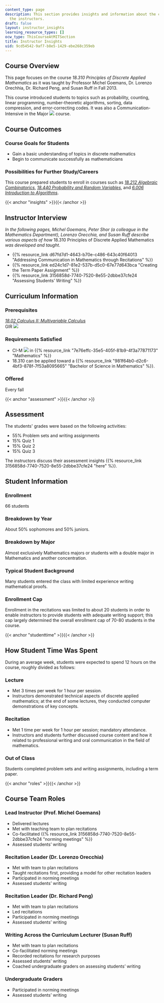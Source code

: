 ```yaml
---
content_type: page
description: This section provides insights and information about the course from
  the instructors.
draft: false
layout: instructor_insights
learning_resource_types: []
ocw_type: ThisCourseAtMITSection
title: Instructor Insights
uid: 9cd54542-9af7-b8e5-1429-ebe268c359eb
---
```

## Course Overview

This page focuses on the course _18.310 Principles of Discrete Applied Mathematics_ as it was taught by Professor Michel Goemans, Dr. Lorenzo Orechhia, Dr. Richard Peng, and Susan Ruff in Fall 2013.

This course introduced students to topics such as probability, counting, linear programming, number-theoretic algorithms, sorting, data compression, and error-correcting codes. It was also a Communication-Intensive in the Major ![](/images/educator/icon-question-cim.png) course.

## Course Outcomes

### Course Goals for Students

- Gain a basic understanding of topics in discrete mathematics
- Begin to communicate successfully as mathematicians

### Possibilities for Further Study/Careers

This course prepared students to enroll in courses such as [_18.212 Algebraic Combinatorics_](/courses/18-212-algebraic-combinatorics-spring-2019), [_18.440 Probability and Random Variables_](/courses/18-440-probability-and-random-variables-spring-2014), and [_6.006 Introduction to Algorithms_](/courses/6-006-introduction-to-algorithms-fall-2011).

{{< anchor "insights" >}}{{< /anchor >}}

## Instructor Interview

_In the following pages, Michel Goemans, Peter Shor (a colleague in the Mathematics Department), Lorenzo Orecchia, and Susan Ruff describe various aspects of how_ 18.310 Principles of Discrete Applied Mathematics _was developed and taught_.

- {{% resource_link d67fd7d1-4643-b70e-c486-643c40f64013 "Addressing Communication in Mathematics through Recitations" %}}
- {{% resource_link ed24c1d7-81e2-537b-d5c0-67e77d643bca "Creating the Term Paper Assignment" %}}
- {{% resource_link 3156858d-7740-7520-8e55-2dbbe37cfe24 "Assessing Students’ Writing" %}}

## Curriculum Information

### Prerequisites

[_18.02 Calculus II: Multivariable Calculus_](/courses/18-02sc-multivariable-calculus-fall-2010)    
GIR ![](/images/educator/icon-question-gir.png)

### Requirements Satisfied

- CI-M ![](/images/educator/icon-question-cim.png) in {{% resource_link "7e76effc-35e5-405f-81b9-4f3a77871173" "Mathematics" %}}
- 18.310 can be applied toward a {{% resource_link "981f64b0-d2c6-4bf3-878f-7f53a8095665" "Bachelor of Science in Mathematics" %}}.

### Offered

Every fall

{{< anchor "assessment" >}}{{< /anchor >}}

## Assessment

The students' grades were based on the following activities:

- 55% Problem sets and writing assignments
- 15% Quiz 1
- 15% Quiz 2
- 15% Quiz 3

The instructors discuss their assessment insights {{% resource_link 3156858d-7740-7520-8e55-2dbbe37cfe24 "here" %}}.

## Student Information

### Enrollment

66 students

### Breakdown by Year

About 50% sophomores and 50% juniors.

### Breakdown by Major

Almost exclusively Mathematics majors or students with a double major in Mathematics and another concentration.

### Typical Student Background

Many students entered the class with limited experience writing mathematical proofs.

### Enrollment Cap

Enrollment in the recitations was limited to about 20 students in order to enable instructors to provide students with adequate writing support; this cap largely determined the overall enrollment cap of 70-80 students in the course. 

{{< anchor "studenttime" >}}{{< /anchor >}}

## How Student Time Was Spent

During an average week, students were expected to spend 12 hours on the course, roughly divided as follows:

### Lecture

- Met 3 times per week for 1 hour per session.
- Instructors demonstrated technical aspects of discrete applied mathematics; at the end of some lectures, they conducted computer demonstrations of key concepts.

### Recitation

- Met 1 time per week for 1 hour per session; mandatory attendance.
- Instructors and students further discussed course content and how it related to professional writing and oral communication in the field of mathematics.

### Out of Class

Students completed problem sets and writing assignments, including a term paper.

{{< anchor "roles" >}}{{< /anchor >}}

## Course Team Roles

### Lead Instructor (Prof. Michel Goemans)

- Delivered lectures
- Met with teaching team to plan recitations
- Co-facilitated {{% resource_link 3156858d-7740-7520-8e55-2dbbe37cfe24 "norming meetings" %}}
- Assessed students’ writing

### Recitation Leader (Dr. Lorenzo Orecchia)

- Met with team to plan recitations
- Taught recitations first, providing a model for other recitation leaders
- Participated in norming meetings
- Assessed students’ writing

### Recitation Leader (Dr. Richard Peng)

- Met with team to plan recitations
- Led recitations
- Participated in norming meetings
- Assessed students’ writing

### Writing Across the Curriculum Lecturer (Susan Ruff)

- Met with team to plan recitations
- Co-facilitated norming meetings
- Recorded recitations for research purposes
- Assessed students’ writing
- Coached undergraduate graders on assessing students’ writing

### Undergraduate Graders

- Participated in norming meetings
- Assessed students’ writing